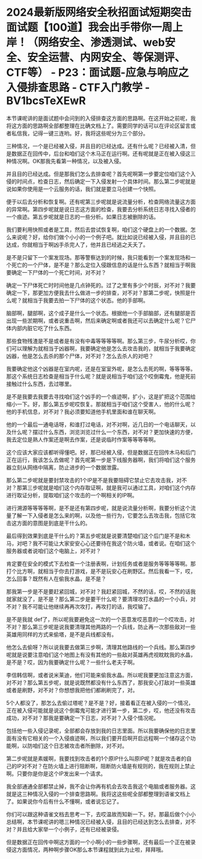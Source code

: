 # 2024最新版网络安全秋招面试短期突击面试题【100道】我会出手带你一周上岸！（网络安全、渗透测试、web安全、安全运营、内网安全、等保测评、CTF等） - P23：面试题-应急与响应之入侵排查思路 - CTF入门教学 - BV1bcsTeXEwR

本节课呢讲的是面试题中会问到的入侵排查这方面的思路啊。在这开始之前呢，我将这方面的思路啊全部都整理在比确文档上了。需要同学的话可以在评论区留言或者私信我，记得一键三连哟。好，我将这些呢分为三个部分。

三种情况，一个是已经被入侵，并且目的已经达成。还有什么呢？已经被入清，但是数据正在回传中，后台和咱们这个木马正在运行啊。还有呢就是正在被入侵这三种情况啊。OK那我先看第一种情况，以及被入侵。

并且目的已经达成。但是那我们怎么去排查呢？首先呢啊第一步要定位咱们这个入侵的时间点，检查日志，然后确定一下入侵发射一个具体时间。那么第二步呢就是说如果你使用是一个云服务的话，我们就是要立马创建一个快照。

便于以后去分析和恢复啊。还有呢第三步呢就是说流量分析，检查网络流量这方面的异常啊。第四步呢就是说日志这方面的检查，我要去分析系统日志寻找入侵者的一个痕迹。第五步呢就是日志的一些分析。如果日志被删除的话。

我们要利用快照或者是工具，然后去尝试恢复啊，咱们这个硬盘上的一个数据。怎么来说呢？好，给你们做个小小的一个例子吧。就比如说已经被入侵，并且目的已达成，你就相当于啊凶手杀完人了，他并且已经逃之夭夭了。

是不是只留下一个案发现场。那等警察达到的时候，我只能看到一个案发现场和一个死亡的一个尸体，是不是？那么定位入侵跟信息的话是什么东西？就相当于啊我要确定一下尸体的一个死亡时间，对不对？

确定一下尸体死亡时时间他是几点钟死的。过了之里有多少个时辰，对不对？我要确定一下，那更加方便我去什么做进一步的排查，对不对？那第二步呢，快照是什么呢？就相当于我要去拍一下尸体的这个状态。他的手部啊。

脑部啊，腿部啊，这个成子是什么一个状态。根据他一个手部脑部，还有腿部是否出现一些淤期啊，或者说重击啊，然后来确定啊或者我还可以去确定什么呢？它尸体内部内脏它吃了什么东西。

那些食物残渣是不是或者是有没有中毒等等等等啊。那么第三步，牛尿分析哎，你们可以理解为就相当于凶器啊，我要确定他是怎么去攻击我的，就相当于我要确定凶器，他是怎么去杀的那个尸体，对不对？怎么去杀人的对吧？

我要确定他这个凶器是在室内呢，还是在室室外呢，是怎么去死的啊，等等等等。那这个系统日志检查是相当于什么呢？就是说相当于咱们这个哎倒霉鬼，他是死前接触过什么东西，去过哪里。

是不是我要去我要去寻找咱们这个凶手的一个痕迹啊，扩小，这是扩把这个范围给缩小一下。好，那么第五步呢哎恢复。那就相当于咱们这个受害人，他的什么呢？他的手机信息，对不对？我必须要知道他手机里面和谁在聊天啊。

他的一个最后一通电话呀，和谁打过电话，对不对啊，近几日的一个电话聊天，以及什么呢？摆过什么东西，浏览浏览过什么一个东西，对不对？更加快速的方便，我去定位是熟人作案还是啊去作案，还是说临时作案等等等等啊。

这个应该大家应该都听得懂吧。好，那已经被入侵，但是数据正在回传木马和后门正在运行，我该怎么去做呢？首先呢第一步是下线服务器啊，我们将咱们这个服务器立刻从网络中隔离，防止进步的一个数据泄露。

那么第二步呢就是要封禁攻击的1个IP是不是我要阻碍它禁止它去攻击我，对不对？那第三步呢就是咱们这个内存取证啊，就是我可以通过工具，对咱们这个内存进行取证分析，提取咱们这个攻击的一个啊相关的IP啊。

进行溯源等等等等啊，是不是还有第四步呢，就是说流量分析啊，我要分析这个流量了解一下入侵者是怎么来的啊，以及他一些行为，它要怎么去攻击我，包括它攻击这方面的意图是到底是干什么的。

最后得到效果到底是干什么的？第五步呢就是说要清楚咱们这个后门是不是和木马，对吧？我不可能让大家安安心心还要待在我这个防火墙，或者说。在咱们这个服务器或者说咱们这个电脑上，对不对？

肯定要在安全的模式下去检查一个注册表啊，计划任务或者是服务等等等等啊。那打个比方啊，就相当于你去打游戏，是不是玩安心在刷野区。然后我看一下，哎，怎么回事？既然有人在偷我水晶，是不是？

那我第一步是不是要赶紧回城，对不对？我赶紧回城，不然的话，哎，不然的话我就家就没了，是不是？那么第二步是要干什么呢？要清理攻打水晶的一个小兵，对不对？我不可能让他继续再再次攻打，再攻打的话，我哎输了。

是不是我就 def了，所以呢我要避免这一次的一个恶意发哎恶意的一个哎攻击，对不对？那么第三步呢是说我要清理其他两路的一个兵线，防止再一次那些敌对一些英雄用同样的方式来偷塔，是不是兵线都没有。

他怎么去偷呀？所以说我要去做第三步啊，清理其他路线的一个兵线。那么第四步呢就是说要注意咱们这个地图上有没有其他的一些敌对英雄再虎视眈眈我的水晶，是不是？哎，因为我要确定什么呢？一些什么老夫子啊。

李信韩信啊，或者说米莱迪，他们可能来偷我水晶。所以呢我要更加注意这方面，对不对？那么第五步呢，就是说既然都没有什么东西了，那我安心打敌对一些英雄或者是刷野，对不对？你想想我把他们都刷刷完了，对。

5个人都没了，那怎么去偷过塔呢？是不是？好，接着看正在被入侵的一个情况，正在被入侵可能就是说这个倒霉鬼可能才进行第一步，第二步，哎，他还没有攻击成功，对不对？那我是要确定一下日志，对不对？入侵个情况呢。

包括他一些入侵记录呢，全部都会存放到我的日志里面。所以我要确保他的日志里面有没有它相关的一个入侵痕迹啊，所以我们要开启啊开启远程啊一个储存这个功能啊，以防咱们这个日志被攻击者所删除，对不对。

第二步呢就是素媛啊，我要找到攻击者的1个原IP什么叫原IP呢？就是攻击者的自己的IP对不对？在防火墙上进行阻断啊，阻断防火墙是有规则的，我在规则上禁止啊。只要你是你是这个IP发出来一个请求。

我全部通通全部都禁止掉，我不会让你再有机会去攻击我这个电脑或者服务器。这就是这三种情况入侵的一个排查思路啊。我将这这些呢全部都整理到语雀文档上了。如果说你今后有什么不懂啊，或者说忘记了。

你们可以跟这种语雀文档去思考一下，去哎温故而知新一下。好。那最后做个小小总结啊，本节课呢讲的嗯三种情况已经被入侵，且目的已经达到怎么去排查，对不对？并且给大家举一个小例子，还有已经被录侵。

但是数据正在回传中啊这方面的一个小啊小的一些步骤啊，还有最后一个正在被录侵这方面情况，两种啊步骤OK那么本节课程就到此为止啦，拜拜哦。

